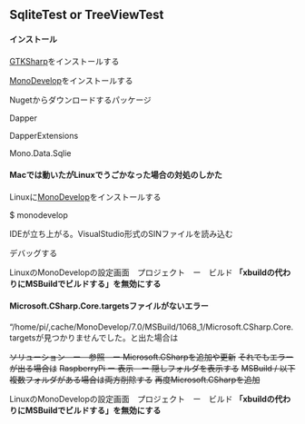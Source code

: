 ## SqliteTest or TreeViewTest

#### インストール

[GTKSharp](https://www.mono-project.com/download/stable/#download-lin)をインストールする

[MonoDevelop](https://www.monodevelop.com/download/#fndtn-download-lin-raspbian)をインストールする

Nugetからダウンロードするパッケージ

Dapper

DapperExtensions

Mono.Data.Sqlie


#### Macでは動いたがLinuxでうごかなった場合の対処のしかた

Linuxに[MonoDevelop](https://www.monodevelop.com/download/#fndtn-download-lin-raspbian)をインストールする

$ monodevelop

IDEが立ち上がる。VisualStudio形式のSINファイルを読み込む

デバッグする

LinuxのMonoDevelopの設定画面　プロジェクト　ー　ビルド
**「xbuildの代わりにMSBuildでビルドする」を無効にする**

#### Microsoft.CSharp.Core.targetsファイルがないエラー

“/home/pi/,cache/MonoDevelop/7.0/MSBuild/1068_1/Microsoft.CSharp.Core.targetsが見つかりませんでした。と出た場合は


~~ソリューション　ー　参照　ー Microsoft.CSharpを追加や更新~~
~~それでもエラーが出る場合は~~
~~RaspberryPi ー 表示　ー 隠しフォルダを表示する~~
~~MSBuild / 以下複数フォルダがある場合は両方削除する~~
~~再度Microsoft.CSharpを追加~~

LinuxのMonoDevelopの設定画面　プロジェクト　ー　ビルド
**「xbuildの代わりにMSBuildでビルドする」を無効にする**

